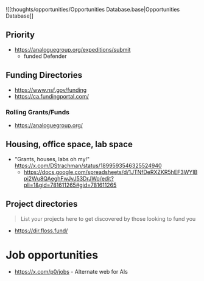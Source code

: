 ![[thoughts/opportunities/Opportunities Database.base|Opportunities Database]]

## Priority
- https://analoguegroup.org/expeditions/submit
	- funded Defender

## Funding Directories
- https://www.nsf.gov/funding
- https://ca.fundingportal.com/

### Rolling Grants/Funds
- https://analoguegroup.org/

## Housing, office space, lab space
- "Grants, houses, labs oh my!" https://x.com/DStrachman/status/1899593546325524940
	- https://docs.google.com/spreadsheets/d/1JTNfDeRXZKR5hEF3WYIBpi2Wu8QAeghFwJvJ53DrJWo/edit?pli=1&gid=781611265#gid=781611265

## Project directories

> List your projects here to get discovered by those looking to fund you

- https://dir.floss.fund/

# Job opportunities
- https://x.com/p0/jobs - Alternate web for AIs